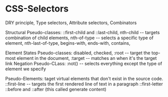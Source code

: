 # CSS-Selectors

DRY principle,
Type selectors,
Attribute selectors,
Combinators

Structural Pseudo-classes:
::first-child and ::last-child,
nth-child -- targets combination of child elements,
nth-of-type -- selects a specific type of element,
nth-last-of-type, 
begins-with, ends-with, contains,

Element States Pseudo-classes:
disabled, checked, 
:root -- target the top-most element in the document,
:target -- matches an when it's the target link
Negation Pseudo-CLass:
:not() -- selects everything except the type of element we specify

Pseudo-Elements:
taget virtual elements that don't exist in the source code.
::first-line -- targets the first rendered line of text in a paragraph
::first-letter
::before and ::after (this called generate content)

